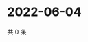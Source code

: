 # 2022-06-04

共 0 条

<!-- BEGIN WEIBO -->
<!-- 最后更新时间 Sat Jun 04 2022 02:15:46 GMT+0800 (China Standard Time) -->

<!-- END WEIBO -->
